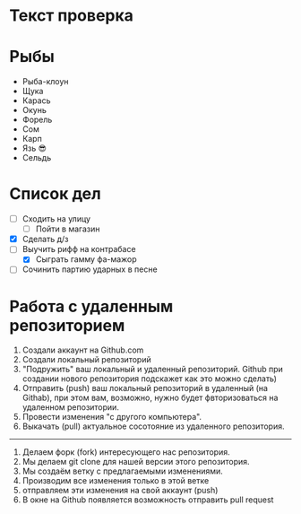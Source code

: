 # Текст проверка

# Рыбы
* Рыба-клоун
* Щука
* Карась
* Окунь
* Форель
* Сом
* Карп
* Язь :sunglasses:
* Сельдь 
# Список дел
* [ ] Сходить на улицу
    * [ ] Пойти в магазин
* [X] Сделать д/з
* [ ] Выучить рифф на контрабасе
    * [X] Сыграть гамму фа-мажор
* [ ] Сочинить партию ударных в песне

# Работа с удаленным репозиторием
1. Создали аккаунт на Github.com
2. Создали локальный репозиторий 
3. "Подружить" ваш локальный и удаленный  репозиторий. Github при создании нового репозитория подскажет как это можно сделать)
4. Отправить (push) ваш локальный репозиторий в удаленный (на Githab), при этом вам, возможно, нужно будет фвторизоваться на удаленном репозитории.
5. Провести изменения "с другого компьютера".
6. Выкачать (pull) актуальное сосотояние из удаленного репозитория.
---

1. Делаем форк (fork) интересующего нас репозитория.
2. Мы делаем git clone для нашей версии этого репозитория.
3. Мы создаём ветку с предлагаемыми изменениями.
4. Производим все изменения только в этой ветке 
5. отправляем эти изменения на свой аккаунт (push)
6. В окне на Github появляется возможность отправить pull request